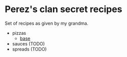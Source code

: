 # Perez's clan  secret recipes

Set of recipes as given by my grandma.

- pizzas
  - [base](./pizzas/base.md)
- sauces (TODO)
- spreads (TODO)
